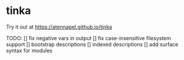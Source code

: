 # tinka

Try it out at https://atennapel.github.io/tinka

TODO:
[] fix negative vars in output
[] fix case-insensitive filesystem support
[] bootstrap descriptions
[] indexed descriptions
[] add surface syntax for modules
